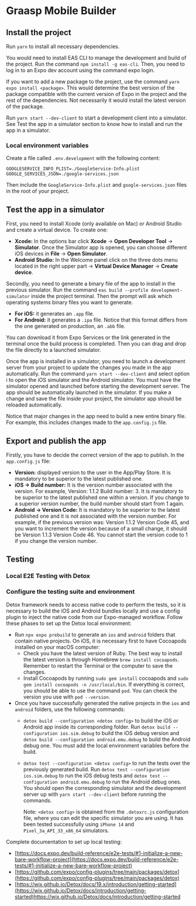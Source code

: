 # Graasp Mobile Builder

## Install the project

Run `yarn` to install all necessary dependencies. 

You would need to install EAS CLI to manage the development and build of the project. Run the command `npm install -g eas-cli`. Then, you need to log in to an Expo dev account using the command expo login.

If you want to add a new package to the project, use the command `yarn expo install <package>`. This would determine the best version of the package compatible with the current version of Expo in the project and the rest of the dependencies. Not necessarily it would install the latest version of the package.

Run `yarn start --dev-client` to start a development client into a simulator. See Test the app in a simulator section to know how to install and run the app in a simulator.

### Local environment variables
Create a file called `.env.development` with the following content:
```
GOOGLESERVICE_INFO_PLIST=./GoogleService-Info.plist
GOOGLE_SERVICES_JSON=./google-services.json
```
Then include the `GoogleService-Info.plist` and `google-services.json` files in the root of your project.

## Test the app in a simulator

First, you need to install Xcode (only available on Mac) or Android Studio and create a virtual device. To create one:
- **Xcode:** In the options bar click **Xcode** -> **Open Developer Tool** -> **Simulator**. Once the Simulator app is opened, you can choose different iOS devices in **File** -> **Open Simulator**.
- **Android Studio:** In the Welcome panel click on the three dots menu located in the right upper part -> **Virtual Device Manager** -> **Create device**.

Secondly, you need to generate a binary file of the app to install in the previous simulator.  Run the command `eas build --profile development-simulator` inside the project terminal. Then the prompt will ask which operating systems binary files you want to generate.
- **For iOS:** it generates an `.app` file.
- **For Android:** it generates a `.ipa` file. Notice that this format differs from the one generated on production, an `.abb` file.

You can download it from Expo Services or the link generated in the terminal once the build process is completed. Then you can drag and drop the file directly to a launched simulator.

Once the app is installed in a simulator, you need to launch a development server from your project to update the changes you made in the app automatically. Run the command `yarn start --dev-client` and select option i to open the iOS simulator and the Android simulator. You must have the simulator opened and launched before starting the development server. The app should be automatically launched in the simulator. If you make a change and save the file inside your project, the simulator app should be reloaded automatically.

Notice that major changes in the app need to build a new entire binary file. For example, this includes changes made to the `app.config.js` file.


## Export and publish the app

Firstly, you have to decide the correct version of the app to publish. In the `app.config.js` file:
- **Version:** displayed version to the user in the App/Play Store. It is mandatory to be superior to the latest published one.
- **iOS -> Build number:** It is the version number associated with the version. For example, Version: 1.1.2 Build number: 3. It is mandatory to be superior to the latest published one within a version. If you change to a superior version number, the build number should start from 1 again.
- **Android -> Version Code:** It is mandatory to be superior to the latest published one and it is not associated with the version number. For example, if the previous version was: Version 1.1.2 Version Code 45, and you want to increment the version because of a small change, it should be Version 1.1.3 Version Code 46. You cannot start the version code to 1 if you change the version number.


## Testing

### Local E2E Testing with Detox
### Configure the testing suite and environment
Detox framework needs to access native code to perform the tests, so it is necessary to build the iOS and Android bundles locally and use a config plugin to inject the native code from our Expo-managed workflow. Follow these phases to set up the Detox local environment:
- Run `npx expo prebuild` to generate an `ios` and `android` folders that contain native projects. On iOS, it is necessary first to have Cocoapods installed on your macOS computer:
  - Check you have the latest version of Ruby. The best way to install the latest version is through Homebrew `brew install cocoapods`. Remember to restart the Terminal or the computer to save the changes.
  - Install Cocoapods by running `sudo gem install` cocoapods and `sudo gem install cocoapods -n /usr/local/bin`. If everything is correct, you should be able to use the command `pod`. You can check the version you use with `pod --version`.
- Once you have successfully generated the native projects in the `ios` and `android` folders, use the following commands:
  - `detox build --configuration <detox config>` to build the iOS or Android app inside its corresponding folder. Run `detox build --configuration ios.sim.debug` to build the iOS debug version and `detox build --configuration android.emu.debug` to build the Android debug one. You must add the local environment variables before the build.
  - `detox test --configuration <detox config>` to run the tests over the previously generated build. Run `detox test --configuration ios.sim.debug` to run the iOS debug tests and `detox test --configuration android.emu.debug` to run the Android debug ones. You should open the corresponding simulator and the development server up with `yarn start --dev-client` before running the commands.
    
    Note: `<detox config>` is obtained from the `.detoxrc.js` configuration file, where you can edit the specific simulator you are using. It has been tested successfully using `iPhone 14` and `Pixel_3a_API_33_x86_64` simulators.

Complete documentation to set up local testing:
- [https://docs.expo.dev/build-reference/e2e-tests/#1-initialize-a-new-bare-workflow-project](https://docs.expo.dev/build-reference/e2e-tests/#1-initialize-a-new-bare-workflow-project)
- [https://github.com/expo/config-plugins/tree/main/packages/detox](https://github.com/expo/config-plugins/tree/main/packages/detox)
- [https://wix.github.io/Detox/docs/19.x/introduction/getting-started](https://wix.github.io/Detox/docs/introduction/getting-started)https://wix.github.io/Detox/docs/introduction/getting-started


